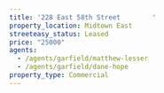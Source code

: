 ```yaml
---
title: '228 East 58th Street        '
property_location: Midtown East
streeteasy_status: Leased
price: "25000"
agents:
  - /agents/garfield/matthew-lesser
  - /agents/garfield/dane-hope
property_type: Commercial
---
```

